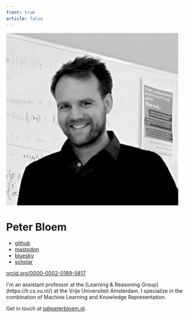 ```yaml
---
front: true
article: false
---
```


<img tabindex="4" class="photo" src="./files/peterbloem.bw.jpg" />
		
# Peter Bloem
		
<div class="subtitle">
<ul class="homepage links">
<li><a href="https://github.com/pbloem">github</a></li>
<li><a rel="me" href="https://sigmoid.social/@pbloem">mastodon</a></li>
<li><a href="/bluesky">bluesky</a></li>
<li><a href="https://scholar.google.nl/citations?user=zVntAfQAAAAJ&hl=en">scholar</a></li>
</ul>
<a href="http://orcid.org/0000-0002-0189-5817" class="orcid">orcid.org/0000-0002-0189-5817</a>
</div>

<p class="intro-text" markdown="1">I'm an assistant professor at the [Learning & Reasoning Group](https://lr.cs.vu.nl/) at the Vrije Universiteit Amsterdam. I specialize in 
the combination of Machine Learning and Knowledge Representation.
</p>
<p class="intro-text">
Get in touch  at <a href="mailto:site@peterbloem.nl">p@peterbloem.nl</a>.
</p>


